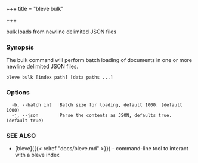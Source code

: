 +++
title = "bleve bulk"

+++

bulk loads from newline delimited JSON files

### Synopsis


The bulk command will perform batch loading of documents in one or more newline delimited JSON files.

```
bleve bulk [index path] [data paths ...]
```

### Options

```
  -b, --batch int   Batch size for loading, default 1000. (default 1000)
  -j, --json        Parse the contents as JSON, defaults true. (default true)
```

### SEE ALSO
* [bleve]({{< relref "docs/bleve.md" >}})	 - command-line tool to interact with a bleve index
